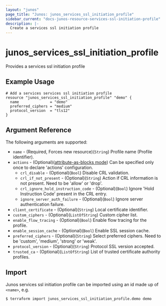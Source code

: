 ```yaml
---
layout: "junos"
page_title: "Junos: junos_services_ssl_initiation_profile"
sidebar_current: "docs-junos-resource-services-ssl-initiation-profile"
description: |-
  Create a services ssl initiation profile
---
```


# junos_services_ssl_initiation_profile

Provides a services ssl initiation profile

## Example Usage

```hcl
# Add a services services ssl initiation profile
resource "junos_services_ssl_initiation_profile" "demo" {
  name              = "demo"
  preferred_ciphers = "medium"
  protocol_version  = "tls12"
}
```

## Argument Reference

The following arguments are supported:

* `name` - (Required, Forces new resource)(`String`) Profile name (Profile identifier).
* `actions` - (Optional)([attribute-as-blocks mode](https://www.terraform.io/docs/configuration/attr-as-blocks.html)) Can be specified only once to declare 'actions' configuration.
  * `crl_disable` - (Optional)(`Bool`) Disable CRL validation.
  * `crl_if_not_present` - (Optional)(`String`) Action if CRL information is not present. Need to be 'allow' or 'drop'.
  * `crl_ignore_hold_instruction_code` - (Optional)(`Bool`) Ignore 'Hold Instruction Code' present in the CRL entry.
  * `ignore_server_auth_failure` - (Optional)(`Bool`) Ignore server authentication failure.
* `client_certificate` - (Optional)(`String`) Local certificate identifier.
* `custom_ciphers` - (Optional)(`ListOfString`) Custom cipher list.
* `enable_flow_tracing` - (Optional)(`Bool`) Enable flow tracing for the profile.
* `enable_session_cache` - (Optional)(`Bool`) Enable SSL session cache.
* `preferred_ciphers` - (Optional)(`String`) Select preferred ciphers. Need to be 'custom', 'medium', 'strong' or 'weak'.
* `protocol_version` - (Optional)(`String`) Protocol SSL version accepted.
* `trusted_ca` - (Optional)(`ListOfString`) List of trusted certificate authority profiles.

## Import

Junos services ssl initiation profile can be imported using an id made up of `<name>`, e.g.

```shell
$ terraform import junos_services_ssl_initiation_profile.demo demo
```
